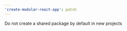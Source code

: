 ```yaml
---
'create-modular-react-app': patch
---
```


Do not create a shared package by default in new projects
